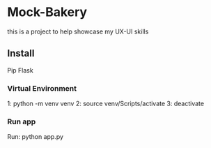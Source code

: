 # Mock-Bakery

this is a project to help showcase my UX-UI skills

## Install

Pip
Flask

### Virtual Environment

1: python -m venv venv
2: source venv/Scripts/activate
3: deactivate

### Run app

Run: python app.py
